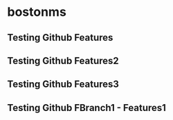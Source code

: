 # bostonms
## Testing Github Features
## Testing Github Features2
## Testing Github Features3
## Testing Github FBranch1 - Features1
